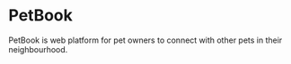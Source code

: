 # PetBook

PetBook is web platform for pet owners to connect with other pets in their neighbourhood.
